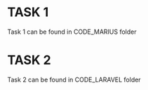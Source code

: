 # TASK 1
Task 1 can be found in CODE_MARIUS folder

# TASK 2
Task 2 can be found in CODE_LARAVEL folder